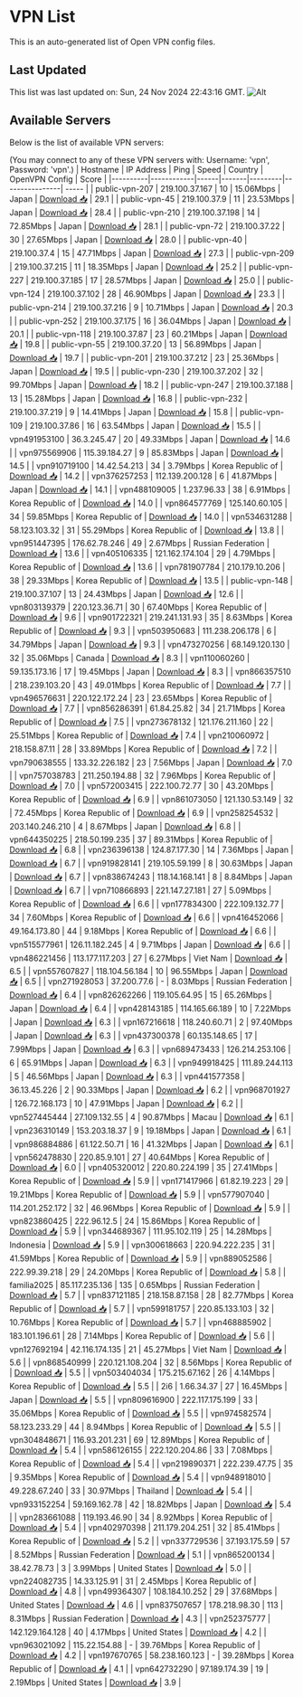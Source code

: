 # VPN List

This is an auto-generated list of Open VPN config files.

## Last Updated

This list was last updated on: Sun, 24 Nov 2024 22:43:16 GMT.
![Alt](https://repobeats.axiom.co/api/embed/186b98318ef1479477931607c1ad7d823f12451f.svg "Repobeats analytics image")

## Available Servers

Below is the list of available VPN servers:

(You may connect to any of these VPN servers with: Username: 'vpn', Password: 'vpn'.)
| Hostname | IP Address | Ping | Speed | Country | OpenVPN Config | Score |
|----------|------------|------|-------|---------|----------------| ----- |
| public-vpn-207 | 219.100.37.167 | 10 | 15.06Mbps | Japan | [Download 📥](./configs/server_0_JP.ovpn) | 29.1 |
| public-vpn-45 | 219.100.37.9 | 11 | 23.53Mbps | Japan | [Download 📥](./configs/server_1_JP.ovpn) | 28.4 |
| public-vpn-210 | 219.100.37.198 | 14 | 72.85Mbps | Japan | [Download 📥](./configs/server_2_JP.ovpn) | 28.1 |
| public-vpn-72 | 219.100.37.22 | 30 | 27.65Mbps | Japan | [Download 📥](./configs/server_3_JP.ovpn) | 28.0 |
| public-vpn-40 | 219.100.37.4 | 15 | 47.71Mbps | Japan | [Download 📥](./configs/server_4_JP.ovpn) | 27.3 |
| public-vpn-209 | 219.100.37.215 | 11 | 18.35Mbps | Japan | [Download 📥](./configs/server_5_JP.ovpn) | 25.2 |
| public-vpn-227 | 219.100.37.185 | 17 | 28.57Mbps | Japan | [Download 📥](./configs/server_6_JP.ovpn) | 25.0 |
| public-vpn-124 | 219.100.37.102 | 28 | 46.90Mbps | Japan | [Download 📥](./configs/server_7_JP.ovpn) | 23.3 |
| public-vpn-214 | 219.100.37.216 | 9 | 10.71Mbps | Japan | [Download 📥](./configs/server_8_JP.ovpn) | 20.3 |
| public-vpn-252 | 219.100.37.175 | 16 | 36.04Mbps | Japan | [Download 📥](./configs/server_9_JP.ovpn) | 20.1 |
| public-vpn-118 | 219.100.37.87 | 23 | 60.21Mbps | Japan | [Download 📥](./configs/server_10_JP.ovpn) | 19.8 |
| public-vpn-55 | 219.100.37.20 | 13 | 56.89Mbps | Japan | [Download 📥](./configs/server_11_JP.ovpn) | 19.7 |
| public-vpn-201 | 219.100.37.212 | 23 | 25.36Mbps | Japan | [Download 📥](./configs/server_12_JP.ovpn) | 19.5 |
| public-vpn-230 | 219.100.37.202 | 32 | 99.70Mbps | Japan | [Download 📥](./configs/server_13_JP.ovpn) | 18.2 |
| public-vpn-247 | 219.100.37.188 | 13 | 15.28Mbps | Japan | [Download 📥](./configs/server_14_JP.ovpn) | 16.8 |
| public-vpn-232 | 219.100.37.219 | 9 | 14.41Mbps | Japan | [Download 📥](./configs/server_15_JP.ovpn) | 15.8 |
| public-vpn-109 | 219.100.37.86 | 16 | 63.54Mbps | Japan | [Download 📥](./configs/server_16_JP.ovpn) | 15.5 |
| vpn491953100 | 36.3.245.47 | 20 | 49.33Mbps | Japan | [Download 📥](./configs/server_17_JP.ovpn) | 14.6 |
| vpn975569906 | 115.39.184.27 | 9 | 85.83Mbps | Japan | [Download 📥](./configs/server_18_JP.ovpn) | 14.5 |
| vpn910719100 | 14.42.54.213 | 34 | 3.79Mbps | Korea Republic of | [Download 📥](./configs/server_19_KR.ovpn) | 14.2 |
| vpn376257253 | 112.139.200.128 | 6 | 41.87Mbps | Japan | [Download 📥](./configs/server_20_JP.ovpn) | 14.1 |
| vpn488109005 | 1.237.96.33 | 38 | 6.91Mbps | Korea Republic of | [Download 📥](./configs/server_21_KR.ovpn) | 14.0 |
| vpn864577769 | 125.140.60.105 | 34 | 59.85Mbps | Korea Republic of | [Download 📥](./configs/server_22_KR.ovpn) | 14.0 |
| vpn534631288 | 58.123.103.32 | 31 | 55.29Mbps | Korea Republic of | [Download 📥](./configs/server_23_KR.ovpn) | 13.8 |
| vpn951447395 | 176.62.78.246 | 49 | 2.67Mbps | Russian Federation | [Download 📥](./configs/server_24_RU.ovpn) | 13.6 |
| vpn405106335 | 121.162.174.104 | 29 | 4.79Mbps | Korea Republic of | [Download 📥](./configs/server_25_KR.ovpn) | 13.6 |
| vpn781907784 | 210.179.10.206 | 38 | 29.33Mbps | Korea Republic of | [Download 📥](./configs/server_26_KR.ovpn) | 13.5 |
| public-vpn-148 | 219.100.37.107 | 13 | 24.43Mbps | Japan | [Download 📥](./configs/server_27_JP.ovpn) | 12.6 |
| vpn803139379 | 220.123.36.71 | 30 | 67.40Mbps | Korea Republic of | [Download 📥](./configs/server_28_KR.ovpn) | 9.6 |
| vpn901722321 | 219.241.131.93 | 35 | 8.63Mbps | Korea Republic of | [Download 📥](./configs/server_29_KR.ovpn) | 9.3 |
| vpn503950683 | 111.238.206.178 | 6 | 34.79Mbps | Japan | [Download 📥](./configs/server_30_JP.ovpn) | 9.3 |
| vpn473270256 | 68.149.120.130 | 32 | 35.06Mbps | Canada | [Download 📥](./configs/server_31_CA.ovpn) | 8.3 |
| vpn110060260 | 59.135.173.16 | 17 | 19.45Mbps | Japan | [Download 📥](./configs/server_32_JP.ovpn) | 8.3 |
| vpn866357510 | 218.239.103.20 | 43 | 49.01Mbps | Korea Republic of | [Download 📥](./configs/server_33_KR.ovpn) | 7.7 |
| vpn496576631 | 220.122.172.24 | 23 | 23.65Mbps | Korea Republic of | [Download 📥](./configs/server_34_KR.ovpn) | 7.7 |
| vpn856286391 | 61.84.25.82 | 34 | 21.71Mbps | Korea Republic of | [Download 📥](./configs/server_35_KR.ovpn) | 7.5 |
| vpn273678132 | 121.176.211.160 | 22 | 25.51Mbps | Korea Republic of | [Download 📥](./configs/server_36_KR.ovpn) | 7.4 |
| vpn210060972 | 218.158.87.11 | 28 | 33.89Mbps | Korea Republic of | [Download 📥](./configs/server_37_KR.ovpn) | 7.2 |
| vpn790638555 | 133.32.226.182 | 23 | 7.56Mbps | Japan | [Download 📥](./configs/server_38_JP.ovpn) | 7.0 |
| vpn757038783 | 211.250.194.88 | 32 | 7.96Mbps | Korea Republic of | [Download 📥](./configs/server_39_KR.ovpn) | 7.0 |
| vpn572003415 | 222.100.72.77 | 30 | 43.20Mbps | Korea Republic of | [Download 📥](./configs/server_40_KR.ovpn) | 6.9 |
| vpn861073050 | 121.130.53.149 | 32 | 72.45Mbps | Korea Republic of | [Download 📥](./configs/server_41_KR.ovpn) | 6.9 |
| vpn258254532 | 203.140.246.210 | 4 | 8.67Mbps | Japan | [Download 📥](./configs/server_42_JP.ovpn) | 6.8 |
| vpn644350225 | 218.50.199.235 | 37 | 89.31Mbps | Korea Republic of | [Download 📥](./configs/server_43_KR.ovpn) | 6.8 |
| vpn236396138 | 124.87.177.30 | 14 | 7.36Mbps | Japan | [Download 📥](./configs/server_44_JP.ovpn) | 6.7 |
| vpn919828141 | 219.105.59.199 | 8 | 30.63Mbps | Japan | [Download 📥](./configs/server_45_JP.ovpn) | 6.7 |
| vpn838674243 | 118.14.168.141 | 8 | 8.84Mbps | Japan | [Download 📥](./configs/server_46_JP.ovpn) | 6.7 |
| vpn710866893 | 221.147.27.181 | 27 | 5.09Mbps | Korea Republic of | [Download 📥](./configs/server_47_KR.ovpn) | 6.6 |
| vpn177834300 | 222.109.132.77 | 34 | 7.60Mbps | Korea Republic of | [Download 📥](./configs/server_48_KR.ovpn) | 6.6 |
| vpn416452066 | 49.164.173.80 | 44 | 9.18Mbps | Korea Republic of | [Download 📥](./configs/server_49_KR.ovpn) | 6.6 |
| vpn515577961 | 126.11.182.245 | 4 | 9.71Mbps | Japan | [Download 📥](./configs/server_50_JP.ovpn) | 6.6 |
| vpn486221456 | 113.177.117.203 | 27 | 6.27Mbps | Viet Nam | [Download 📥](./configs/server_51_VN.ovpn) | 6.5 |
| vpn557607827 | 118.104.56.184 | 10 | 96.55Mbps | Japan | [Download 📥](./configs/server_52_JP.ovpn) | 6.5 |
| vpn271928053 | 37.200.77.6 | - | 8.03Mbps | Russian Federation | [Download 📥](./configs/server_53_RU.ovpn) | 6.4 |
| vpn826262266 | 119.105.64.95 | 15 | 65.26Mbps | Japan | [Download 📥](./configs/server_54_JP.ovpn) | 6.4 |
| vpn428143185 | 114.165.66.189 | 10 | 7.22Mbps | Japan | [Download 📥](./configs/server_55_JP.ovpn) | 6.3 |
| vpn167216618 | 118.240.60.71 | 2 | 97.40Mbps | Japan | [Download 📥](./configs/server_56_JP.ovpn) | 6.3 |
| vpn437300378 | 60.135.148.65 | 17 | 7.99Mbps | Japan | [Download 📥](./configs/server_57_JP.ovpn) | 6.3 |
| vpn689473433 | 126.214.253.106 | 6 | 65.91Mbps | Japan | [Download 📥](./configs/server_58_JP.ovpn) | 6.3 |
| vpn949918425 | 111.89.244.113 | 5 | 46.56Mbps | Japan | [Download 📥](./configs/server_59_JP.ovpn) | 6.3 |
| vpn441577358 | 36.13.45.226 | 2 | 90.33Mbps | Japan | [Download 📥](./configs/server_60_JP.ovpn) | 6.2 |
| vpn968701927 | 126.72.168.173 | 10 | 47.91Mbps | Japan | [Download 📥](./configs/server_61_JP.ovpn) | 6.2 |
| vpn527445444 | 27.109.132.55 | 4 | 90.87Mbps | Macau | [Download 📥](./configs/server_62_MO.ovpn) | 6.1 |
| vpn236310149 | 153.203.18.37 | 9 | 19.18Mbps | Japan | [Download 📥](./configs/server_63_JP.ovpn) | 6.1 |
| vpn986884886 | 61.122.50.71 | 16 | 41.32Mbps | Japan | [Download 📥](./configs/server_64_JP.ovpn) | 6.1 |
| vpn562478830 | 220.85.9.101 | 27 | 40.64Mbps | Korea Republic of | [Download 📥](./configs/server_65_KR.ovpn) | 6.0 |
| vpn405320012 | 220.80.224.199 | 35 | 27.41Mbps | Korea Republic of | [Download 📥](./configs/server_66_KR.ovpn) | 5.9 |
| vpn171417966 | 61.82.19.223 | 29 | 19.21Mbps | Korea Republic of | [Download 📥](./configs/server_67_KR.ovpn) | 5.9 |
| vpn577907040 | 114.201.252.172 | 32 | 46.96Mbps | Korea Republic of | [Download 📥](./configs/server_68_KR.ovpn) | 5.9 |
| vpn823860425 | 222.96.12.5 | 24 | 15.86Mbps | Korea Republic of | [Download 📥](./configs/server_69_KR.ovpn) | 5.9 |
| vpn344689367 | 111.95.102.119 | 25 | 14.28Mbps | Indonesia | [Download 📥](./configs/server_70_ID.ovpn) | 5.9 |
| vpn300618663 | 220.94.222.235 | 31 | 41.59Mbps | Korea Republic of | [Download 📥](./configs/server_71_KR.ovpn) | 5.9 |
| vpn889052586 | 222.99.39.218 | 29 | 24.20Mbps | Korea Republic of | [Download 📥](./configs/server_72_KR.ovpn) | 5.8 |
| familia2025 | 85.117.235.136 | 135 | 0.65Mbps | Russian Federation | [Download 📥](./configs/server_73_RU.ovpn) | 5.7 |
| vpn837121185 | 218.158.87.158 | 28 | 82.77Mbps | Korea Republic of | [Download 📥](./configs/server_74_KR.ovpn) | 5.7 |
| vpn599181757 | 220.85.133.103 | 32 | 10.76Mbps | Korea Republic of | [Download 📥](./configs/server_75_KR.ovpn) | 5.7 |
| vpn468885902 | 183.101.196.61 | 28 | 7.14Mbps | Korea Republic of | [Download 📥](./configs/server_76_KR.ovpn) | 5.6 |
| vpn127692194 | 42.116.174.135 | 21 | 45.27Mbps | Viet Nam | [Download 📥](./configs/server_77_VN.ovpn) | 5.6 |
| vpn868540999 | 220.121.108.204 | 32 | 8.56Mbps | Korea Republic of | [Download 📥](./configs/server_78_KR.ovpn) | 5.5 |
| vpn503404034 | 175.215.67.162 | 26 | 4.14Mbps | Korea Republic of | [Download 📥](./configs/server_79_KR.ovpn) | 5.5 |
| 2i6 | 1.66.34.37 | 27 | 16.45Mbps | Japan | [Download 📥](./configs/server_80_JP.ovpn) | 5.5 |
| vpn809616900 | 222.117.175.199 | 33 | 35.06Mbps | Korea Republic of | [Download 📥](./configs/server_81_KR.ovpn) | 5.5 |
| vpn974582574 | 58.123.233.29 | 44 | 8.94Mbps | Korea Republic of | [Download 📥](./configs/server_82_KR.ovpn) | 5.5 |
| vpn304848671 | 116.93.201.231 | 69 | 12.89Mbps | Korea Republic of | [Download 📥](./configs/server_83_KR.ovpn) | 5.4 |
| vpn586126155 | 222.120.204.86 | 33 | 7.08Mbps | Korea Republic of | [Download 📥](./configs/server_84_KR.ovpn) | 5.4 |
| vpn219890371 | 222.239.47.75 | 35 | 9.35Mbps | Korea Republic of | [Download 📥](./configs/server_85_KR.ovpn) | 5.4 |
| vpn948918010 | 49.228.67.240 | 33 | 30.97Mbps | Thailand | [Download 📥](./configs/server_86_TH.ovpn) | 5.4 |
| vpn933152254 | 59.169.162.78 | 42 | 18.82Mbps | Japan | [Download 📥](./configs/server_87_JP.ovpn) | 5.4 |
| vpn283661088 | 119.193.46.90 | 34 | 8.92Mbps | Korea Republic of | [Download 📥](./configs/server_88_KR.ovpn) | 5.4 |
| vpn402970398 | 211.179.204.251 | 32 | 85.41Mbps | Korea Republic of | [Download 📥](./configs/server_89_KR.ovpn) | 5.2 |
| vpn337729536 | 37.193.175.59 | 57 | 8.52Mbps | Russian Federation | [Download 📥](./configs/server_90_RU.ovpn) | 5.1 |
| vpn865200134 | 38.42.78.73 | 3 | 3.99Mbps | United States | [Download 📥](./configs/server_91_US.ovpn) | 5.0 |
| vpn224082735 | 14.33.125.91 | 31 | 2.45Mbps | Korea Republic of | [Download 📥](./configs/server_92_KR.ovpn) | 4.8 |
| vpn499364307 | 108.184.10.252 | 29 | 37.68Mbps | United States | [Download 📥](./configs/server_93_US.ovpn) | 4.6 |
| vpn837507657 | 178.218.98.30 | 113 | 8.31Mbps | Russian Federation | [Download 📥](./configs/server_94_RU.ovpn) | 4.3 |
| vpn252375777 | 142.129.164.128 | 40 | 4.17Mbps | United States | [Download 📥](./configs/server_95_US.ovpn) | 4.2 |
| vpn963021092 | 115.22.154.88 | - | 39.76Mbps | Korea Republic of | [Download 📥](./configs/server_96_KR.ovpn) | 4.2 |
| vpn197670765 | 58.238.160.123 | - | 39.28Mbps | Korea Republic of | [Download 📥](./configs/server_97_KR.ovpn) | 4.1 |
| vpn642732290 | 97.189.174.39 | 19 | 2.19Mbps | United States | [Download 📥](./configs/server_98_US.ovpn) | 3.9 |
